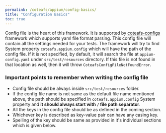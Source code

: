 ```yaml
---
permalink: /coteafs/appium/config-basics/
title: "Configuration Basics"
toc: true
---
```


Config file is the heart of this framework. It is supported by [coteafs-configs](https://github.com/WasiqB/coteafs-config) framework which supports yaml file format parsing. This config file will contain all the settings needed for your tests. The framework will try to find System property `coteafs.appium.config` which will have the path of the config file. If it is not specified, by default, it will search the file at `appium-config.yaml` under `src/test/resources` directory. If this file is not found in that location as well, then it will throw `CoteafsConfigFileNotFoundError`.

### Important points to remember when writing the config file

* Config file should be always inside `src/test/resources` folder.
* If the config file name is not same as the default file name mentioned above, the path should be specified in `coteafs.appium.config` System property and **it should always start with `/` file path separator**.
* All the keys in the config file should be as defined in the coming section.
* Whichever key is described as key-value pair can have any casing key.
* Spelling of the key should be same as provided in it's individual sections which is given below.
